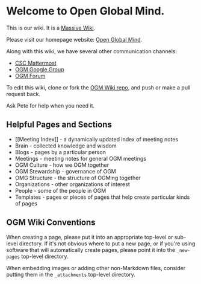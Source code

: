 # Welcome to Open Global Mind.

This is our wiki. It is a [Massive Wiki](https://massive.wiki/).

Please visit our homepage website: [Open Global Mind](https://www.openglobalmind.com/).

Along with this wiki, we have several other communication channels:

- [CSC Mattermost](https://chat.collectivesensecommons.org)
- [OGM Google Group](https://groups.google.com/g/openglobalmind/)
- [OGM Forum](https://forum.openglobalmind.com/)

To edit this wiki, clone or fork the [OGM Wiki repo](https://github.com/OpenGlobalMind/ogm-wiki), and push or make a pull request back.

Ask Pete for help when you need it.

## Helpful Pages and Sections

- [[Meeting Index]] - a dynamically updated index of meeting notes
- Brain - collected knowledge and wisdom
- Blogs - pages by a particular person
- Meetings - meeting notes for general OGM meetings
- OGM Culture - how we OGM together
- OGM Stewardship - governance of OGM
- OMG Structure - the structure of OGMing together
- Organizations - other organizations of interest
- People - some of the people in OGM
- Templates - pages or pieces of pages that help create particular kinds of pages

## OGM Wiki Conventions

When creating a page, please put it into an appropriate top-level or sub-level directory.  If it's not obvious where to put a new page, or if you're using software that will automatically create pages, please point it into the `_new-pages` top-level directory.

When embedding images or adding other non-Markdown files, consider putting them in the `_attachments` top-level directory.
